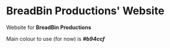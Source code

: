 # BreadBin Productions' Website

Website for **BreadBin Productions**

Main colour to use (for now) is ***#b94ccf***
